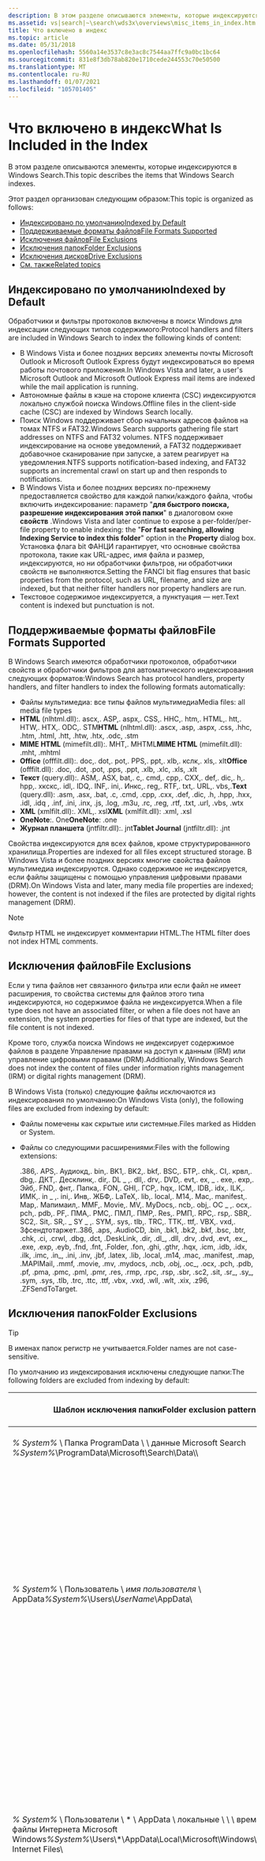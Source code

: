 ```yaml
---
description: В этом разделе описываются элементы, которые индексируются в Windows Search.
ms.assetid: vs|search|~\search\wds3x\overviews\misc_items_in_index.htm
title: Что включено в индекс
ms.topic: article
ms.date: 05/31/2018
ms.openlocfilehash: 5560a14e3537c8e3ac8c7544aa7ffc9a0bc1bc64
ms.sourcegitcommit: 831e8f3db78ab820e1710cede244553c70e50500
ms.translationtype: MT
ms.contentlocale: ru-RU
ms.lasthandoff: 01/07/2021
ms.locfileid: "105701405"
---
```

# <a name="what-is-included-in-the-index"></a><span data-ttu-id="b7874-103">Что включено в индекс</span><span class="sxs-lookup"><span data-stu-id="b7874-103">What Is Included in the Index</span></span>

<span data-ttu-id="b7874-104">В этом разделе описываются элементы, которые индексируются в Windows Search.</span><span class="sxs-lookup"><span data-stu-id="b7874-104">This topic describes the items that Windows Search indexes.</span></span>

<span data-ttu-id="b7874-105">Этот раздел организован следующим образом:</span><span class="sxs-lookup"><span data-stu-id="b7874-105">This topic is organized as follows:</span></span>

-   [<span data-ttu-id="b7874-106">Индексировано по умолчанию</span><span class="sxs-lookup"><span data-stu-id="b7874-106">Indexed by Default</span></span>](#indexed-by-default)
-   [<span data-ttu-id="b7874-107">Поддерживаемые форматы файлов</span><span class="sxs-lookup"><span data-stu-id="b7874-107">File Formats Supported</span></span>](#file-formats-supported)
-   [<span data-ttu-id="b7874-108">Исключения файлов</span><span class="sxs-lookup"><span data-stu-id="b7874-108">File Exclusions</span></span>](#file-exclusions)
-   [<span data-ttu-id="b7874-109">Исключения папок</span><span class="sxs-lookup"><span data-stu-id="b7874-109">Folder Exclusions</span></span>](#folder-exclusions)
-   [<span data-ttu-id="b7874-110">Исключения дисков</span><span class="sxs-lookup"><span data-stu-id="b7874-110">Drive Exclusions</span></span>](#drive-exclusions)
-   [<span data-ttu-id="b7874-111">См. также</span><span class="sxs-lookup"><span data-stu-id="b7874-111">Related topics</span></span>](#related-topics)

 

## <a name="indexed-by-default"></a><span data-ttu-id="b7874-112">Индексировано по умолчанию</span><span class="sxs-lookup"><span data-stu-id="b7874-112">Indexed by Default</span></span>

<span data-ttu-id="b7874-113">Обработчики и фильтры протоколов включены в поиск Windows для индексации следующих типов содержимого:</span><span class="sxs-lookup"><span data-stu-id="b7874-113">Protocol handlers and filters are included in Windows Search to index the following kinds of content:</span></span>

-   <span data-ttu-id="b7874-114">В Windows Vista и более поздних версиях элементы почты Microsoft Outlook и Microsoft Outlook Express будут индексироваться во время работы почтового приложения.</span><span class="sxs-lookup"><span data-stu-id="b7874-114">In Windows Vista and later, a user's Microsoft Outlook and Microsoft Outlook Express mail items are indexed while the mail application is running.</span></span>
-   <span data-ttu-id="b7874-115">Автономные файлы в кэше на стороне клиента (CSC) индексируются локально службой поиска Windows.</span><span class="sxs-lookup"><span data-stu-id="b7874-115">Offline files in the client-side cache (CSC) are indexed by Windows Search locally.</span></span>
-   <span data-ttu-id="b7874-116">Поиск Windows поддерживает сбор начальных адресов файлов на томах NTFS и FAT32.</span><span class="sxs-lookup"><span data-stu-id="b7874-116">Windows Search supports gathering file start addresses on NTFS and FAT32 volumes.</span></span> <span data-ttu-id="b7874-117">NTFS поддерживает индексирование на основе уведомлений, а FAT32 поддерживает добавочное сканирование при запуске, а затем реагирует на уведомления.</span><span class="sxs-lookup"><span data-stu-id="b7874-117">NTFS supports notification-based indexing, and FAT32 supports an incremental crawl on start up and then responds to notifications.</span></span>
-   <span data-ttu-id="b7874-118">В Windows Vista и более поздних версиях по-прежнему предоставляется свойство для каждой папки/каждого файла, чтобы включить индексирование: параметр "**для быстрого поиска, разрешение индексирования этой папки**" в диалоговом окне **свойств** .</span><span class="sxs-lookup"><span data-stu-id="b7874-118">Windows Vista and later continue to expose a per-folder/per-file property to enable indexing: the "**For fast searching, allowing Indexing Service to index this folder**" option in the **Property** dialog box.</span></span> <span data-ttu-id="b7874-119">Установка флага bit ФАНЦИ гарантирует, что основные свойства протокола, такие как URL-адрес, имя файла и размер, индексируются, но ни обработчики фильтров, ни обработчики свойств не выполняются.</span><span class="sxs-lookup"><span data-stu-id="b7874-119">Setting the FANCI bit flag ensures that basic properties from the protocol, such as URL, filename, and size are indexed, but that neither filter handlers nor property handlers are run.</span></span>
-   <span data-ttu-id="b7874-120">Текстовое содержимое индексируется, а пунктуация — нет.</span><span class="sxs-lookup"><span data-stu-id="b7874-120">Text content is indexed but punctuation is not.</span></span>

## <a name="file-formats-supported"></a><span data-ttu-id="b7874-121">Поддерживаемые форматы файлов</span><span class="sxs-lookup"><span data-stu-id="b7874-121">File Formats Supported</span></span>

<span data-ttu-id="b7874-122">В Windows Search имеются обработчики протоколов, обработчики свойств и обработчики фильтров для автоматического индексирования следующих форматов:</span><span class="sxs-lookup"><span data-stu-id="b7874-122">Windows Search has protocol handlers, property handlers, and filter handlers to index the following formats automatically:</span></span>

-   <span data-ttu-id="b7874-123">Файлы мультимедиа: все типы файлов мультимедиа</span><span class="sxs-lookup"><span data-stu-id="b7874-123">Media files: all media file types</span></span>
-   <span data-ttu-id="b7874-124">**HTML** (nlhtml.dll):. ascx,. ASP,. aspx,. CSS,. HHC,. htm,. HTML,. htt,. HTW,. HTX,. ODC,. STM</span><span class="sxs-lookup"><span data-stu-id="b7874-124">**HTML** (nlhtml.dll): .ascx, .asp, .aspx, .css, .hhc, .htm, .html, .htt, .htw, .htx, .odc, .stm</span></span>
-   <span data-ttu-id="b7874-125">**MIME HTML** (mimefilt.dll):. MHT,. MHTML</span><span class="sxs-lookup"><span data-stu-id="b7874-125">**MIME HTML** (mimefilt.dll): .mht, .mhtml</span></span>
-   <span data-ttu-id="b7874-126">**Office** (offfilt.dll):. doc,. dot,. pot,. PPS,. ppt,. xlb,. кслк,. xls,. xlt</span><span class="sxs-lookup"><span data-stu-id="b7874-126">**Office** (offfilt.dll): .doc, .dot, .pot, .pps, .ppt, .xlb, .xlc, .xls, .xlt</span></span>
-   <span data-ttu-id="b7874-127">**Текст** (query.dll):. ASM,. ASX, bat,. c,. cmd,. cpp,. CXX,. def,. dic,. h,. hpp,. хкскс,. idl,. IDQ,. INF,. ini,. Инкс,. reg,. RTF,. txt,. URL,. vbs,.</span><span class="sxs-lookup"><span data-stu-id="b7874-127">**Text** (query.dll): .asm, .asx, .bat, .c, .cmd, .cpp, .cxx, .def, .dic, .h, .hpp, .hxx, .idl, .idq , .inf, .ini, .inx, .js, .log, .m3u, .rc, .reg, .rtf, .txt, .url, .vbs, .wtx</span></span>
-   <span data-ttu-id="b7874-128">**XML** (xmlfilt.dll):. XML,. xsl</span><span class="sxs-lookup"><span data-stu-id="b7874-128">**XML** (xmlfilt.dll): .xml, .xsl</span></span>
-   <span data-ttu-id="b7874-129">**OneNote**:. One</span><span class="sxs-lookup"><span data-stu-id="b7874-129">**OneNote**: .one</span></span>
-   <span data-ttu-id="b7874-130">**Журнал планшета** (jntfiltr.dll):. jnt</span><span class="sxs-lookup"><span data-stu-id="b7874-130">**Tablet Journal** (jntfiltr.dll): .jnt</span></span>

<span data-ttu-id="b7874-131">Свойства индексируются для всех файлов, кроме структурированного хранилища.</span><span class="sxs-lookup"><span data-stu-id="b7874-131">Properties are indexed for all files except structured storage.</span></span> <span data-ttu-id="b7874-132">В Windows Vista и более поздних версиях многие свойства файлов мультимедиа индексируются. Однако содержимое не индексируется, если файлы защищены с помощью управления цифровыми правами (DRM).</span><span class="sxs-lookup"><span data-stu-id="b7874-132">On Windows Vista and later, many media file properties are indexed; however, the content is not indexed if the files are protected by digital rights management (DRM).</span></span>

> [!Note]  
> <span data-ttu-id="b7874-133">Фильтр HTML не индексирует комментарии HTML.</span><span class="sxs-lookup"><span data-stu-id="b7874-133">The HTML filter does not index HTML comments.</span></span>

 

## <a name="file-exclusions"></a><span data-ttu-id="b7874-134">Исключения файлов</span><span class="sxs-lookup"><span data-stu-id="b7874-134">File Exclusions</span></span>

<span data-ttu-id="b7874-135">Если у типа файлов нет связанного фильтра или если файл не имеет расширения, то свойства системы для файлов этого типа индексируются, но содержимое файла не индексируется.</span><span class="sxs-lookup"><span data-stu-id="b7874-135">When a file type does not have an associated filter, or when a file does not have an extension, the system properties for files of that type are indexed, but the file content is not indexed.</span></span>

<span data-ttu-id="b7874-136">Кроме того, служба поиска Windows не индексирует содержимое файлов в разделе Управление правами на доступ к данным (IRM) или управление цифровыми правами (DRM).</span><span class="sxs-lookup"><span data-stu-id="b7874-136">Additionally, Windows Search does not index the content of files under information rights management (IRM) or digital rights management (DRM).</span></span>

<span data-ttu-id="b7874-137">В Windows Vista (только) следующие файлы исключаются из индексирования по умолчанию:</span><span class="sxs-lookup"><span data-stu-id="b7874-137">On Windows Vista (only), the following files are excluded from indexing by default:</span></span>

-   <span data-ttu-id="b7874-138">Файлы помечены как скрытые или системные.</span><span class="sxs-lookup"><span data-stu-id="b7874-138">Files marked as Hidden or System.</span></span>
-   <span data-ttu-id="b7874-139">Файлы со следующими расширениями:</span><span class="sxs-lookup"><span data-stu-id="b7874-139">Files with the following extensions:</span></span>

    <span data-ttu-id="b7874-140">.386,. APS,. Аудиокд,. bin,. BK1,. BK2,. bkf,. BSC,. БТР,. chk,. CI,. крвл,. dbg,. ДКТ,. Десклинк,. dir,. DL \_ ,. dll,. drv,. DVD,. evt,. ex, \_ . exe,. exp,. Эйб,. FND,. фнт,. Папка,. FON,. GHI,. ГСР,. hqx,. ICM,. IDB,. idx,. ILK,. ИМК,. in \_ ,. ini,. Инв,. ЖБФ,. LaTeX,. lib,. local,. M14,. Mac,. manifest,. Map,. Мапимаил,. MMF,. Movie,. MV,. MyDocs,. ncb,. obj,. OC \_ ,. ocx,. pch,. pdb,. PF,. ПМА,. PMC,. ПМЛ,. ПМР,. Res,. РМП,. RPC,. rsp,. SBR,. SC2,. Sit,. SR,. \_ SY \_ ,. SYM,. sys,. tlb,. TRC,. ТТК,. ttf,. VBX,. vxd,. Зфсендтотаржет.</span><span class="sxs-lookup"><span data-stu-id="b7874-140">.386, .aps, .AudioCD, .bin, .bk1, .bk2, .bkf, .bsc, .btr, .chk, .ci, .crwl, .dbg, .dct, .DeskLink, .dir, .dl\_, .dll, .drv, .dvd, .evt, .ex\_, .exe, .exp, .eyb, .fnd, .fnt, .Folder, .fon, .ghi, .gthr, .hqx, .icm, .idb, .idx, .ilk, .imc, .in\_, .ini, .inv, .jbf, .latex, .lib, .local, .m14, .mac, .manifest, .map, .MAPIMail, .mmf, .movie, .mv, .mydocs, .ncb, .obj, .oc\_, .ocx, .pch, .pdb, .pf, .pma, .pmc, .pml, .pmr, .res, .rmp, .rpc, .rsp, .sbr, .sc2, .sit, .sr\_, .sy\_, .sym, .sys, .tlb, .trc, .ttc, .ttf, .vbx, .vxd, .wll, .wlt, .xix, .z96, .ZFSendToTarget.</span></span>

## <a name="folder-exclusions"></a><span data-ttu-id="b7874-141">Исключения папок</span><span class="sxs-lookup"><span data-stu-id="b7874-141">Folder Exclusions</span></span>

> [!TIP]
> <span data-ttu-id="b7874-142">В именах папок регистр не учитывается.</span><span class="sxs-lookup"><span data-stu-id="b7874-142">Folder names are not case-sensitive.</span></span>

 

<span data-ttu-id="b7874-143">По умолчанию из индексирования исключены следующие папки:</span><span class="sxs-lookup"><span data-stu-id="b7874-143">The following folders are excluded from indexing by default:</span></span>



| <span data-ttu-id="b7874-144">Шаблон исключения папки</span><span class="sxs-lookup"><span data-stu-id="b7874-144">Folder exclusion pattern</span></span>                                                              | <span data-ttu-id="b7874-145">Воздействие на Windows 7</span><span class="sxs-lookup"><span data-stu-id="b7874-145">Effect in Windows 7</span></span> | <span data-ttu-id="b7874-146">Воздействие на Windows Vista</span><span class="sxs-lookup"><span data-stu-id="b7874-146">Effect in Windows Vista</span></span> | <span data-ttu-id="b7874-147">Описание</span><span class="sxs-lookup"><span data-stu-id="b7874-147">Description</span></span>                                                                                                                                                                                                                |
|---------------------------------------------------------------------------------------|---------------------|-------------------------|----------------------------------------------------------------------------------------------------------------------------------------------------------------------------------------------------------------------------|
| <span data-ttu-id="b7874-148">*% System%* \\ Папка ProgramData \\ \\ данные Microsoft Search </span><span class="sxs-lookup"><span data-stu-id="b7874-148">*%System%*\\ProgramData\\Microsoft\\Search\\Data</span></span>\\\\                                    | <span data-ttu-id="b7874-149">**Исключена.**</span><span class="sxs-lookup"><span data-stu-id="b7874-149">**Excluded**</span></span>        | <span data-ttu-id="b7874-150">Не влияет</span><span class="sxs-lookup"><span data-stu-id="b7874-150">No effect</span></span>               | <span data-ttu-id="b7874-151">Данные индексатора на системном диске.</span><span class="sxs-lookup"><span data-stu-id="b7874-151">Indexer data on the system drive.</span></span>                                                                                                                                                                                          |
| <span data-ttu-id="b7874-152">*% System%* \\ Пользователь \\ *имя пользователя* \\ AppData</span><span class="sxs-lookup"><span data-stu-id="b7874-152">*%System%*\\Users\\*UserName*\\AppData</span></span>\\                                              | <span data-ttu-id="b7874-153">**Исключена.**</span><span class="sxs-lookup"><span data-stu-id="b7874-153">**Excluded**</span></span>        | <span data-ttu-id="b7874-154">Не влияет</span><span class="sxs-lookup"><span data-stu-id="b7874-154">No effect</span></span>               | <span data-ttu-id="b7874-155">Данные приложения пользователя (включая временные данные) на системном диске.</span><span class="sxs-lookup"><span data-stu-id="b7874-155">User's application data (includes temp data) on the system drive.</span></span><br/> <span data-ttu-id="b7874-156">Для каждого пользователя, который входит в систему, добавляется конкретный шаблон исключения, исключающий данные приложений из индекса.</span><span class="sxs-lookup"><span data-stu-id="b7874-156">For each user who logs onto the system, a specific exclusion pattern is added that excludes their application data from the index.</span></span><br/> |
| <span data-ttu-id="b7874-157">*% System%* \\ Пользователи \\ \* \\ AppData \\ локальные \\ \\ \\ временные файлы Интернета Microsoft Windows</span><span class="sxs-lookup"><span data-stu-id="b7874-157">*%System%*\\Users\\\*\\AppData\\Local\\Microsoft\\Windows\\Temporary Internet Files</span></span>\\ | <span data-ttu-id="b7874-158">**Исключена.**</span><span class="sxs-lookup"><span data-stu-id="b7874-158">**Excluded**</span></span>        | <span data-ttu-id="b7874-159">Не влияет</span><span class="sxs-lookup"><span data-stu-id="b7874-159">No effect</span></span>               | <span data-ttu-id="b7874-160">Расположение временных файлов Интернета Windows Internet Explorer по умолчанию на системном диске.</span><span class="sxs-lookup"><span data-stu-id="b7874-160">Default location of Windows Internet Explorer temporary internet files on the system drive.</span></span><br/> <span data-ttu-id="b7874-161">Если изменяется расположение временных файлов Интернета Internet Explorer, эти файлы могут быть проиндексированы.</span><span class="sxs-lookup"><span data-stu-id="b7874-161">If the location of Internet Explorer temporary internet files is changed, those files may be indexed.</span></span><br/>    |
| <span data-ttu-id="b7874-162">*% System%* \\ Windows \\ Csc</span><span class="sxs-lookup"><span data-stu-id="b7874-162">*%System%*\\Windows\\CSC</span></span>\\                                                            | <span data-ttu-id="b7874-163">**Исключена.**</span><span class="sxs-lookup"><span data-stu-id="b7874-163">**Excluded**</span></span>        | <span data-ttu-id="b7874-164">Не влияет</span><span class="sxs-lookup"><span data-stu-id="b7874-164">No effect</span></span>               | <span data-ttu-id="b7874-165">Если для системного каталога Windows включено индексирование, то папка CSC (на системном диске) по-прежнему будет исключена из индексирования.</span><span class="sxs-lookup"><span data-stu-id="b7874-165">If indexing is turned on for the Windows system directory, the CSC folder (on the system drive) is still excluded from indexing.</span></span>                                                                                           |
| <span data-ttu-id="b7874-166">*% System%* \\ Windows \\ \* \\ TEMP</span><span class="sxs-lookup"><span data-stu-id="b7874-166">*%System%*\\Windows\\\*\\Temp</span></span>\\                                                       | <span data-ttu-id="b7874-167">**Исключена.**</span><span class="sxs-lookup"><span data-stu-id="b7874-167">**Excluded**</span></span>        | <span data-ttu-id="b7874-168">Не влияет</span><span class="sxs-lookup"><span data-stu-id="b7874-168">No effect</span></span>               | <span data-ttu-id="b7874-169">Временные данные Windows на системном диске.</span><span class="sxs-lookup"><span data-stu-id="b7874-169">Windows temp data on the system drive.</span></span>                                                                                                                                                                                     |
| <span data-ttu-id="b7874-170">*% System%* \\ Windows.\*</span><span class="sxs-lookup"><span data-stu-id="b7874-170">*%System%*\\Windows.\*</span></span>\\                                                              | <span data-ttu-id="b7874-171">**Исключена.**</span><span class="sxs-lookup"><span data-stu-id="b7874-171">**Excluded**</span></span>        | <span data-ttu-id="b7874-172">Не влияет</span><span class="sxs-lookup"><span data-stu-id="b7874-172">No effect</span></span>               | <span data-ttu-id="b7874-173">Старые установки Windows на системном диске.</span><span class="sxs-lookup"><span data-stu-id="b7874-173">Old Windows installations on the system drive.</span></span>                                                                                                                                                                             |
| <span data-ttu-id="b7874-174">*% System%* \\ Папка ProgramData</span><span class="sxs-lookup"><span data-stu-id="b7874-174">*%System%*\\ProgramData</span></span>\\                                                             | <span data-ttu-id="b7874-175">**Исключена.**</span><span class="sxs-lookup"><span data-stu-id="b7874-175">**Excluded**</span></span>        | <span data-ttu-id="b7874-176">**Исключена.**</span><span class="sxs-lookup"><span data-stu-id="b7874-176">**Excluded**</span></span>            | <span data-ttu-id="b7874-177">Обратите внимание, что вложенная папка общего меню "Пуск" индексируется.</span><span class="sxs-lookup"><span data-stu-id="b7874-177">Note that the shared Start Menu sub-folder is indexed.</span></span>                                                                                                                                                                     |
| <span data-ttu-id="b7874-178">*% System%* \\ Пользователи \\ \* \\ AppData</span><span class="sxs-lookup"><span data-stu-id="b7874-178">*%System%*\\Users\\\*\\AppData</span></span>\\                                                      | <span data-ttu-id="b7874-179">**Исключена.**</span><span class="sxs-lookup"><span data-stu-id="b7874-179">**Excluded**</span></span>        | <span data-ttu-id="b7874-180">**Исключена.**</span><span class="sxs-lookup"><span data-stu-id="b7874-180">**Excluded**</span></span>            | <span data-ttu-id="b7874-181">Данные приложений пользователей (включая временные данные).</span><span class="sxs-lookup"><span data-stu-id="b7874-181">Users' application data (includes temp data).</span></span>                                                                                                                                                                              |
| <span data-ttu-id="b7874-182">*% System%* \\ Пользователи \\ \* \\ AppData, \\ Локальная \\ временная</span><span class="sxs-lookup"><span data-stu-id="b7874-182">*%System%*\\Users\\\*\\AppData\\Local\\Temp</span></span>\\                                         | <span data-ttu-id="b7874-183">**Исключена.**</span><span class="sxs-lookup"><span data-stu-id="b7874-183">**Excluded**</span></span>        | <span data-ttu-id="b7874-184">**Исключена.**</span><span class="sxs-lookup"><span data-stu-id="b7874-184">**Excluded**</span></span>            | <span data-ttu-id="b7874-185">Временные данные пользователей.</span><span class="sxs-lookup"><span data-stu-id="b7874-185">Users' temp data.</span></span> <span data-ttu-id="b7874-186">Если для данных пользовательских приложений включено индексирование, пользовательские временные данные по умолчанию по-прежнему исключаются из индексирования.</span><span class="sxs-lookup"><span data-stu-id="b7874-186">If indexing is turned on for user application data, user temp data is still excluded from indexing by default.</span></span>                                                                                           |
| <span data-ttu-id="b7874-187">*% System%* \\ Windows</span><span class="sxs-lookup"><span data-stu-id="b7874-187">*%System%*\\Windows</span></span>\\                                                                 | <span data-ttu-id="b7874-188">**Исключена.**</span><span class="sxs-lookup"><span data-stu-id="b7874-188">**Excluded**</span></span>        | <span data-ttu-id="b7874-189">**Исключена.**</span><span class="sxs-lookup"><span data-stu-id="b7874-189">**Excluded**</span></span>            | <span data-ttu-id="b7874-190">Файлы операционной системы на системном диске.</span><span class="sxs-lookup"><span data-stu-id="b7874-190">Operating system files on the system drive.</span></span>                                                                                                                                                                                |
| <span data-ttu-id="b7874-191">*% System%* \\ $Recycleная ячейка</span><span class="sxs-lookup"><span data-stu-id="b7874-191">*%System%*\\$Recycle Bin</span></span>\\                                                            | <span data-ttu-id="b7874-192">**Исключена.**</span><span class="sxs-lookup"><span data-stu-id="b7874-192">**Excluded**</span></span>        | <span data-ttu-id="b7874-193">**Исключена.**</span><span class="sxs-lookup"><span data-stu-id="b7874-193">**Excluded**</span></span>            | <span data-ttu-id="b7874-194">Расположение файлов в корзине.</span><span class="sxs-lookup"><span data-stu-id="b7874-194">Location of files in the Recycle Bin.</span></span>                                                                                                                                                                                      |
| <span data-ttu-id="b7874-195">*% System%* \\ Строит</span><span class="sxs-lookup"><span data-stu-id="b7874-195">*%System%*\\Build</span></span>\\                                                                   | <span data-ttu-id="b7874-196">Не влияет</span><span class="sxs-lookup"><span data-stu-id="b7874-196">No effect</span></span>           | <span data-ttu-id="b7874-197">**Исключена.**</span><span class="sxs-lookup"><span data-stu-id="b7874-197">**Excluded**</span></span>            | <span data-ttu-id="b7874-198">На системном диске.</span><span class="sxs-lookup"><span data-stu-id="b7874-198">On the system drive.</span></span>                                                                                                                                                                                                       |
| <span data-ttu-id="b7874-199">*% System%* \\ Установленный репозиторий</span><span class="sxs-lookup"><span data-stu-id="b7874-199">*%System%*\\Installed Repository</span></span>\\                                                    | <span data-ttu-id="b7874-200">Не влияет</span><span class="sxs-lookup"><span data-stu-id="b7874-200">No effect</span></span>           | <span data-ttu-id="b7874-201">**Исключена.**</span><span class="sxs-lookup"><span data-stu-id="b7874-201">**Excluded**</span></span>            | <span data-ttu-id="b7874-202">На системном диске.</span><span class="sxs-lookup"><span data-stu-id="b7874-202">On the system drive.</span></span>                                                                                                                                                                                                       |
| <span data-ttu-id="b7874-203">*% System%* \\ Программные файлы</span><span class="sxs-lookup"><span data-stu-id="b7874-203">*%System%*\\Program Files</span></span>\\                                                           | <span data-ttu-id="b7874-204">Не влияет</span><span class="sxs-lookup"><span data-stu-id="b7874-204">No effect</span></span>           | <span data-ttu-id="b7874-205">**Исключена.**</span><span class="sxs-lookup"><span data-stu-id="b7874-205">**Excluded**</span></span>            | <span data-ttu-id="b7874-206">На системном диске.</span><span class="sxs-lookup"><span data-stu-id="b7874-206">On the system drive.</span></span>                                                                                                                                                                                                       |
| <span data-ttu-id="b7874-207">*% System%* \\ Программные файлы (x86)</span><span class="sxs-lookup"><span data-stu-id="b7874-207">*%System%*\\Program Files (x86)</span></span>\\                                                     | <span data-ttu-id="b7874-208">Не влияет</span><span class="sxs-lookup"><span data-stu-id="b7874-208">No effect</span></span>           | <span data-ttu-id="b7874-209">**Исключена.**</span><span class="sxs-lookup"><span data-stu-id="b7874-209">**Excluded**</span></span>            | <span data-ttu-id="b7874-210">На системном диске.</span><span class="sxs-lookup"><span data-stu-id="b7874-210">On the system drive.</span></span>                                                                                                                                                                                                       |
| <span data-ttu-id="b7874-211">\*\\Каталог\\\*</span><span class="sxs-lookup"><span data-stu-id="b7874-211">\*\\Temp\\\*</span></span>                                                                          | <span data-ttu-id="b7874-212">Не влияет</span><span class="sxs-lookup"><span data-stu-id="b7874-212">No effect</span></span>           | <span data-ttu-id="b7874-213">**Исключена.**</span><span class="sxs-lookup"><span data-stu-id="b7874-213">**Excluded**</span></span>            | <span data-ttu-id="b7874-214">Временные данные Windows и другие папки с именем "Temp".</span><span class="sxs-lookup"><span data-stu-id="b7874-214">Windows temp data and other folders with the name "temp".</span></span>                                                                                                                                                                  |
| <span data-ttu-id="b7874-215">*% System%* \\ Пользователи \\ по умолчанию</span><span class="sxs-lookup"><span data-stu-id="b7874-215">*%System%*\\Users\\Default</span></span>\\                                                          | <span data-ttu-id="b7874-216">Не влияет</span><span class="sxs-lookup"><span data-stu-id="b7874-216">No effect</span></span>           | <span data-ttu-id="b7874-217">**Исключена.**</span><span class="sxs-lookup"><span data-stu-id="b7874-217">**Excluded**</span></span>            | <span data-ttu-id="b7874-218">Расположение данных профиля пользователя по умолчанию на системном диске.</span><span class="sxs-lookup"><span data-stu-id="b7874-218">The location of default user profile data on the system drive.</span></span>                                                                                                                                                             |
| <span data-ttu-id="b7874-219">\*\\Windows.\*</span><span class="sxs-lookup"><span data-stu-id="b7874-219">\*\\windows.\*</span></span>\\                                                                      | <span data-ttu-id="b7874-220">Не влияет</span><span class="sxs-lookup"><span data-stu-id="b7874-220">No effect</span></span>           | <span data-ttu-id="b7874-221">**Исключена.**</span><span class="sxs-lookup"><span data-stu-id="b7874-221">**Excluded**</span></span>            | <span data-ttu-id="b7874-222">Старые установки Windows и другие папки с именами, начинающимися с Windows.</span><span class="sxs-lookup"><span data-stu-id="b7874-222">Old Windows installations and other folders with names that begin with "windows.".</span></span>                                                                                                                                         |



 

## <a name="drive-exclusions"></a><span data-ttu-id="b7874-223">Исключения дисков</span><span class="sxs-lookup"><span data-stu-id="b7874-223">Drive Exclusions</span></span>

<span data-ttu-id="b7874-224">В Windows 7 и Windows Vista съемные носители по умолчанию не индексируются.</span><span class="sxs-lookup"><span data-stu-id="b7874-224">On Windows 7 and Windows Vista, removable drives are not indexed by default.</span></span>

> [!Note]  
> <span data-ttu-id="b7874-225">Если съемные носители сообщают себе как фиксированные диски, их можно добавить в индекс, даже если они фактически являются съемными.</span><span class="sxs-lookup"><span data-stu-id="b7874-225">If removable drives report themselves as fixed drives, you can add them to be indexed even if they are actually removable.</span></span> <span data-ttu-id="b7874-226">Информация останется в индексе, и поиск Windows будет выполнять добавочное сканирование для согласования результатов индексирования при подключении съемного диска.</span><span class="sxs-lookup"><span data-stu-id="b7874-226">Information will remain in the index and Windows Search will do an incremental crawl to reconcile indexing results when the removable disk is plugged in again.</span></span> <span data-ttu-id="b7874-227">Так как флэш-накопители USB сообщают о себе как съемные, они не могут быть проиндексированы.</span><span class="sxs-lookup"><span data-stu-id="b7874-227">Because USB flash drives report themselves as removable, they cannot be indexed.</span></span>

 

## <a name="related-topics"></a><span data-ttu-id="b7874-228">См. также</span><span class="sxs-lookup"><span data-stu-id="b7874-228">Related topics</span></span>

<dl> <dt>

[<span data-ttu-id="b7874-229">Индексирование, запросы и уведомления в Windows Search</span><span class="sxs-lookup"><span data-stu-id="b7874-229">Indexing, Querying and Notifications in Windows Search</span></span>](-search-3x-wds-included-in-index.md)
</dt> <dt>

[<span data-ttu-id="b7874-230">Процесс индексирования в Windows Search</span><span class="sxs-lookup"><span data-stu-id="b7874-230">Indexing Process in Windows Search</span></span>](-search-indexing-process-overview.md)
</dt> <dt>

[<span data-ttu-id="b7874-231">Запрос процесса в Windows Search</span><span class="sxs-lookup"><span data-stu-id="b7874-231">Querying Process in Windows Search</span></span>](querying-process--windows-search-.md)
</dt> <dt>

[<span data-ttu-id="b7874-232">Обработка уведомлений в Windows Search</span><span class="sxs-lookup"><span data-stu-id="b7874-232">Notifications Process in Windows Search</span></span>](-search-3x-wds-support.md)
</dt> <dt>

[<span data-ttu-id="b7874-233">Требования к форматированию URL-адресов</span><span class="sxs-lookup"><span data-stu-id="b7874-233">URL Formatting Requirements</span></span>](url-formatting-requirements.md)
</dt> </dl>

 

 




